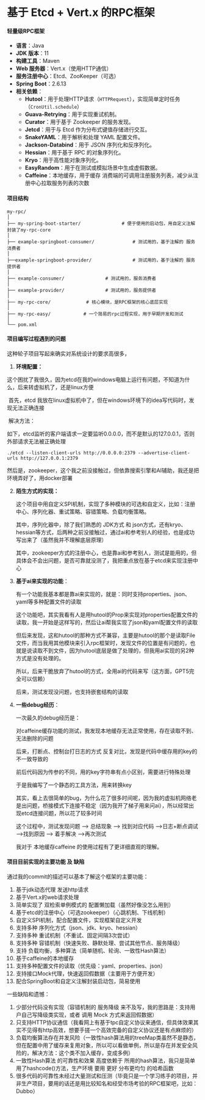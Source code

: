 # 基于 Etcd + Vert.x 的RPC框架

#### 轻量级RPC框架

- **语言**：Java
- **JDK 版本**：11
- **构建工具**：Maven
- **Web 服务器**：Vert.x（使用HTTP通信）
- **服务注册中心**：Etcd、ZooKeeper（可选）
- **Spring Boot**：2.6.13
- **相关依赖**：
  - **Hutool**：用于处理HTTP请求（`HTTPRequest`），实现简单定时任务（`CronUtil.schedule`）
  - **Guava-Retrying**：用于实现重试机制。
  - **Curator**：用于基于 Zookeeper 的服务发现。
  - **Jetcd**：用于与 Etcd 作为分布式键值存储进行交互。
  - **SnakeYAML**：用于解析和处理 YAML 配置文件。
  - **Jackson-Databind**：用于 JSON 序列化和反序列化。
  - **Hessian**：用于基于 RPC 的对象序列化。
  - **Kryo**：用于高性能对象序列化。
  - **EasyRandom**：用于在测试或模拟场景中生成虚假数据。
  - **Caffeine**：本地缓存，用于缓存 消费端的可调用注册服务列表，减少从注册中心拉取服务列表的次数



#### 项目结构

```
my-rpc/
│
├── my-spring-boot-starter/               # 便于使用的启动包，用自定义注解封装了my-rpc-core
│
├── example-springboot-consumer/              # 测试用的，基于注解的 服务消费者 
│
├──example-springboot-provider/               # 测试用的，基于注解的 服务提供者
│
├── example-consumer/               # 测试用的，服务消费者
│
├── example-provider/               # 测试用的，服务提供者
│
├── my-rpc-core/             # 核心模块，是RPC框架的核心底层实现
│
├── my-rpc-easy/            # 一个简易的rpc过程实现，用于早期开发和测试
│
└── pom.xml                        
```



#### 项目编写过程遇到的问题

这种轮子项目写起来确实对系统设计的要求高很多，

1. **环境配置：**

​	这个困扰了我很久，因为etcd在我的windows电脑上运行有问题，不知道为什么，后来转虚拟机了，还是linux方便	

​	首先，etcd 我放在linux虚拟机中了，但在windows环境下的idea写代码时，发现无法正确连接

​	解决方法：

​	如下，etcd监听的客户端请求一定要监听0.0.0.0，而不是默认的127.0.0.1，否则外部请求无法被正确处理

```
./etcd --listen-client-urls http://0.0.0.0:2379 --advertise-client-urls http://127.0.0.1:2379
```

​	然后是，zookeeper，这个我之前没接触过，但依靠搜索引擎和AI辅助，我还是把环境弄好了，用docker部署



2. **陌生方式的实现：**

   这个项目中用自定义SPI机制，实现了多种模块的可选和自定义，比如：注册中心、序列化器、重试策略、容错策略、负载均衡策略。

   其中，序列化器中，除了我们熟悉的 JDK方式 和 json方式，还有kryo、hessian等方式，后两种之前没接触过，通过ai和参考别人的经验，也是成功写出来了（虽然我并不理解底层原理）

   其中，zookeeper方式的注册中心，也是靠ai和参考别人，测试是能用的，但具体会不会出问题，是否可靠就没测了，我把重点放在基于etcd来实现注册中心

   

3. **基于ai来实现的功能**：

   有一个功能我基本都是靠ai来实现的，就是：同时支持properties、json、yaml等多种配置文件的读取

   这个功能吧，其实我看有人是用hutool的Prop来实现对properties配置文件的读取，我一开始是这样写的，然后让ai帮我实现了json和yaml配置文件的读取

   但后来发现，这和hutool的那种方式不兼容，主要是hutool的那个是读取File文件，而当我用其他模块来引入rpc框架时，发现文件的位置是有问题的，也就是说读取不到文件，因为hutool底层是做了处理的，但我用ai实现的另2种方式是没有处理的。

   所以，后来干脆放弃了hutool的方式，全用ai的代码来写（这方面，GPT5完全可以信赖）

   后来，测试发现没问题，也支持嵌套结构的读取

   

4. **一些debug经历**：

   一次最久的debug经历是：

   对caffeine缓存功能的测试，我发现本地缓存无法正常使用，存在读取不到、无法删除的问题

   后来，打断点、控制台打日志的方式 反复对比，发现是代码中缓存用的key的不一致导致的

   前后代码因为传参的不同，用的key字符串有点小区别，需要进行特殊处理

   于是我编写了一个静态的工具方法，用来转换key

   其实，看上去很简单的bug，为什么花了很多时间呢，因为我的虚拟机网络老是出问题，桥接模式下连接不稳定（因为我开了梯子用来问ai），所以经常出现etcd连接问题，所以花了较多时间

   这个过程中，测试发现问题 --> 总结现象 --> 找到对应代码 -->日志+断点调试 -->找到原因 --> 着手解决 -->再次测试

   我对于 本地缓存caffeine 的使用过程有了更详细直观的理解。



#### 项目目前实现的主要功能 及 缺陷

通过我的commit的描述可以基本了解这个框架的主要功能：

1. 基于jdk动态代理 发送http请求
2. 基于Vert.x的web请求处理
3. 简单实现了 双检索单例模式的 配置懒加载（虽然好像没怎么用到）
4. 基于etcd的注册中心（可选zookeeper）（心跳机制、下线机制）
5.  自定义SPI机制，配合配置文件，实现框架自定义开发
6. 支持多种 序列化方式（json、jdk、kryo、hessian）
7. 支持多种 重试机制（不重试、固定间隔3次尝试）
8. 支持多种 容错机制（快速失败、静默处理、尝试其他节点、服务降级）
9. 支持 负载均衡，多种算法（简单随机、轮询、一致性Hash算法）
10. 基于caffeine的本地缓存
11. 支持多种配置文件的读取（优先级：yaml、properties、json）
12. 支持接口Mock代理，快速返回假数据（主要用于方便开发）
13. 配合SpringBoot和自定义注解封装启动包，简易使用



一些缺陷和遗憾：

1. 少部分代码没有实现（容错机制的 服务降级 来不及写，我的思路是：支持用户自己写降级类实现，或者 调用 Mock 方式来返回假数据）
2. 只支持HTTP协议通信（我看网上有基于tpc自定义协议来通信，但具体效果其实不见得有http高效，想要手搓一个高效完备的自定义协议还是有点麻烦的）
3. 负载均衡算法存在并发风险（一致性hash算法用的treeMap类虽然不是静态，但在配置中用了缓存来复用对象，所以可以看做单例，所以是存在并发安全风险的，解决方法：这个类不加入缓存，变成多例）
4. 一致性Hash算法 的可靠性和效果 高度依赖于 所用的hash算法，我只是简单用了hashcode()方法，生产环境 要用 更好 分布更均匀 的哈希函数
5. 很多代码的可靠性未经过大量测试和压测（毕竟只是一个学习练手的项目，并非生产项目，要用的话还是用比较知名和经受市场考验的RPC框架吧，比如：Dubbo）

​	